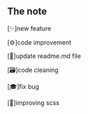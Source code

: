  ## The note

[✨]new feature


[⚙]code improvement


[📄]update readme.md file


[🗃]code cleaning


[🎓]fix bug


[🎨]improving scss
